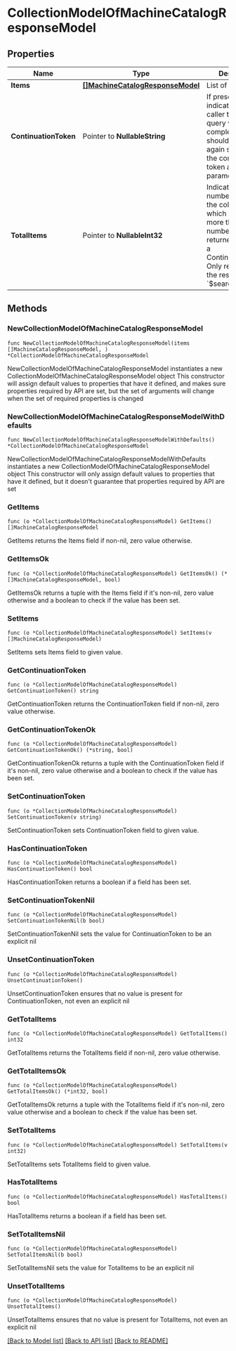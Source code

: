 # CollectionModelOfMachineCatalogResponseModel

## Properties

Name | Type | Description | Notes
------------ | ------------- | ------------- | -------------
**Items** | [**[]MachineCatalogResponseModel**](MachineCatalogResponseModel.md) | List of items. | 
**ContinuationToken** | Pointer to **NullableString** | If present, indicates to the caller that the query was not complete, and they should call the API again specifying the continuation token as a query parameter. | [optional] 
**TotalItems** | Pointer to **NullableInt32** | Indicates the total number of items in the collection, which may be more than the number of Items returned, if there is a ContinuationToken.  Only returned in the response to &#x60;$search&#x60; APIs. | [optional] 

## Methods

### NewCollectionModelOfMachineCatalogResponseModel

`func NewCollectionModelOfMachineCatalogResponseModel(items []MachineCatalogResponseModel, ) *CollectionModelOfMachineCatalogResponseModel`

NewCollectionModelOfMachineCatalogResponseModel instantiates a new CollectionModelOfMachineCatalogResponseModel object
This constructor will assign default values to properties that have it defined,
and makes sure properties required by API are set, but the set of arguments
will change when the set of required properties is changed

### NewCollectionModelOfMachineCatalogResponseModelWithDefaults

`func NewCollectionModelOfMachineCatalogResponseModelWithDefaults() *CollectionModelOfMachineCatalogResponseModel`

NewCollectionModelOfMachineCatalogResponseModelWithDefaults instantiates a new CollectionModelOfMachineCatalogResponseModel object
This constructor will only assign default values to properties that have it defined,
but it doesn't guarantee that properties required by API are set

### GetItems

`func (o *CollectionModelOfMachineCatalogResponseModel) GetItems() []MachineCatalogResponseModel`

GetItems returns the Items field if non-nil, zero value otherwise.

### GetItemsOk

`func (o *CollectionModelOfMachineCatalogResponseModel) GetItemsOk() (*[]MachineCatalogResponseModel, bool)`

GetItemsOk returns a tuple with the Items field if it's non-nil, zero value otherwise
and a boolean to check if the value has been set.

### SetItems

`func (o *CollectionModelOfMachineCatalogResponseModel) SetItems(v []MachineCatalogResponseModel)`

SetItems sets Items field to given value.


### GetContinuationToken

`func (o *CollectionModelOfMachineCatalogResponseModel) GetContinuationToken() string`

GetContinuationToken returns the ContinuationToken field if non-nil, zero value otherwise.

### GetContinuationTokenOk

`func (o *CollectionModelOfMachineCatalogResponseModel) GetContinuationTokenOk() (*string, bool)`

GetContinuationTokenOk returns a tuple with the ContinuationToken field if it's non-nil, zero value otherwise
and a boolean to check if the value has been set.

### SetContinuationToken

`func (o *CollectionModelOfMachineCatalogResponseModel) SetContinuationToken(v string)`

SetContinuationToken sets ContinuationToken field to given value.

### HasContinuationToken

`func (o *CollectionModelOfMachineCatalogResponseModel) HasContinuationToken() bool`

HasContinuationToken returns a boolean if a field has been set.

### SetContinuationTokenNil

`func (o *CollectionModelOfMachineCatalogResponseModel) SetContinuationTokenNil(b bool)`

 SetContinuationTokenNil sets the value for ContinuationToken to be an explicit nil

### UnsetContinuationToken
`func (o *CollectionModelOfMachineCatalogResponseModel) UnsetContinuationToken()`

UnsetContinuationToken ensures that no value is present for ContinuationToken, not even an explicit nil
### GetTotalItems

`func (o *CollectionModelOfMachineCatalogResponseModel) GetTotalItems() int32`

GetTotalItems returns the TotalItems field if non-nil, zero value otherwise.

### GetTotalItemsOk

`func (o *CollectionModelOfMachineCatalogResponseModel) GetTotalItemsOk() (*int32, bool)`

GetTotalItemsOk returns a tuple with the TotalItems field if it's non-nil, zero value otherwise
and a boolean to check if the value has been set.

### SetTotalItems

`func (o *CollectionModelOfMachineCatalogResponseModel) SetTotalItems(v int32)`

SetTotalItems sets TotalItems field to given value.

### HasTotalItems

`func (o *CollectionModelOfMachineCatalogResponseModel) HasTotalItems() bool`

HasTotalItems returns a boolean if a field has been set.

### SetTotalItemsNil

`func (o *CollectionModelOfMachineCatalogResponseModel) SetTotalItemsNil(b bool)`

 SetTotalItemsNil sets the value for TotalItems to be an explicit nil

### UnsetTotalItems
`func (o *CollectionModelOfMachineCatalogResponseModel) UnsetTotalItems()`

UnsetTotalItems ensures that no value is present for TotalItems, not even an explicit nil

[[Back to Model list]](../README.md#documentation-for-models) [[Back to API list]](../README.md#documentation-for-api-endpoints) [[Back to README]](../README.md)


